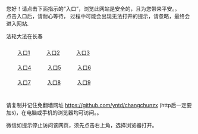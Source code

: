 您好！请点击下面指示的“入口”，浏览此网站是安全的，且为您带来平安。。 <br/>
点击入口后，请耐心等待， 过程中可能会出现无法打开的提示，请忽略，最终会进入网站. </br>

法轮大法在长春<br/>
<div style="padding:10px"><a style="margin:20px" target="_blank" href="https://ds9d20trjx1ir.cloudfront.net/2Qpsp?visxcs" id="ccLink1" rel="nofollow">入口1</a> <a target="_blank" style="margin:20px" href="https://d2i6d82w51m5a3.cloudfront.net/2Qpsp?fozqezj" id="ccLink2" rel="nofollow">入口2</a> <a style="margin:20px" target="_blank" href="https://d37nrc01r0hoqn.cloudfront.net/2Qpsp?txrryurw" id="ccLink3" rel="nofollow">入口3</a></div>

<div style="padding:10px" ><a style="margin:20px" target="_blank" href="https://ds9d20trjx1ir.cloudfront.net/2Qpsp?visxcs" id="ccLink4" rel="nofollow">入口4</a> <a style="margin:20px" href="https://d2i6d82w51m5a3.cloudfront.net/2Qpsp?fozqezj" target="_blank" id="ccLink5" rel="nofollow">入口5</a> <a style="margin:20px" href="https://d37nrc01r0hoqn.cloudfront.net/2Qpsp?txrryurw" target="_blank" id="ccLink6" rel="nofollow">入口6</a></div>

<div style="padding:10px"><a style="margin:20px" target="_blank" href="https://ds9d20trjx1ir.cloudfront.net/2Qpsp?visxcs" id="ccLink7" rel="nofollow">入口7</a> <a style="margin:20px" href="https://d2i6d82w51m5a3.cloudfront.net/2Qpsp?fozqezj" target="_blank" id="ccLink8" rel="nofollow">入口8</a> <a style="margin:20px" target="_blank" href="https://d37nrc01r0hoqn.cloudfront.net/2Qpsp?txrryurw" id="ccLink9" rel="nofollow">入口9</a></div>

<br/>



请复制并记住免翻墙网址 https://github.com/yntd/changchunzx (http后一定要加s)，在电脑或手机的浏览器均可访问。。<br/>

微信如提示停止访问该网页，须先点击右上角，选择浏览器打开。
